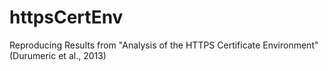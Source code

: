 # httpsCertEnv
Reproducing Results from "Analysis of the HTTPS Certificate Environment" (Durumeric et al., 2013)

